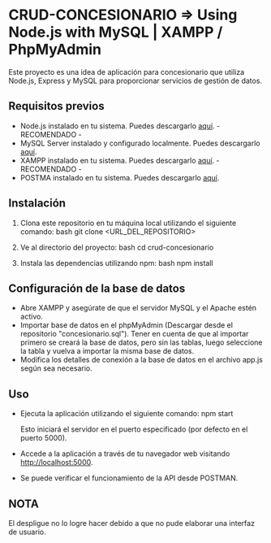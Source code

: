 # CRUD-CONCESIONARIO => Using Node.js with MySQL | XAMPP / PhpMyAdmin
Este proyecto es una idea de aplicación para concesionario que utiliza Node.js, Express y MySQL para proporcionar servicios de gestión de datos.

## Requisitos previos
- Node.js instalado en tu sistema. Puedes descargarlo [aquí](https://nodejs.org/). - RECOMENDADO -
- MySQL Server instalado y configurado localmente. Puedes descargarlo [aquí](https://www.mysql.com/).
- XAMPP instalado en tu sistema. Puedes descargarlo [aquí](https://www.apachefriends.org/index.html). - RECOMENDADO -
- POSTMA instalado en tu sistema. Puedes descargarlo [aquí](https://www.postman.com/downloads/).
  
## Instalación
1. Clona este repositorio en tu máquina local utilizando el siguiente comando:
    bash
    git clone <URL_DEL_REPOSITORIO>
    
2. Ve al directorio del proyecto:
    bash
    cd crud-concesionario
    
3. Instala las dependencias utilizando npm:
    bash
    npm install

## Configuración de la base de datos
- Abre XAMPP y asegúrate de que el servidor MySQL y el Apache estén activo.
- Importar base de datos en el phpMyAdmin (Descargar desde el repositorio "concesionario.sql"). Tener en cuenta de que al importar primero se creará la base de datos, pero sin las tablas, luego seleccione la tabla y vuelva a importar la misma base de datos.
- Modifica los detalles de conexión a la base de datos en el archivo app.js según sea necesario.

## Uso
- Ejecuta la aplicación utilizando el siguiente comando:
    npm start
    
  Esto iniciará el servidor en el puerto especificado (por defecto en el puerto 5000).
- Accede a la aplicación a través de tu navegador web visitando [http://localhost:5000](http://localhost:5000).
- Se puede verificar el funcionamiento de la API desde POSTMAN.

## NOTA
El despligue no lo logre hacer debido a que no pude elaborar una interfaz de usuario.
